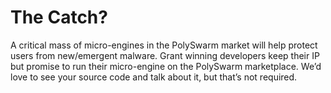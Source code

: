 # The Catch? 

A critical mass of micro-engines in the PolySwarm market will help protect users from new/emergent malware. Grant winning developers keep their IP but promise to run their micro-engine on the PolySwarm marketplace. We’d love to see your source code and talk about it, but that’s not required.
